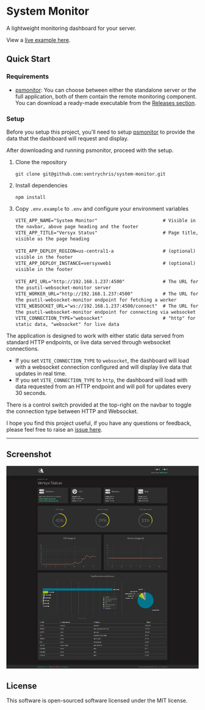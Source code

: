 # System Monitor

A lightweight monitoring dashboard for your server.

View a [live example here](https://status.versyx.net).

## Quick Start

### Requirements

- [psmonitor](https://github.com/sentrychris/psmonitor): You can choose between either the standalone server or the full application, both of them contain the remote monitoring component. You can download a ready-made executable from the [Releases section](https://github.com/sentrychris/psmonitor/releases/tag/v1.2.2.1551).

### Setup

Before you setup this project, you'll need to setup [psmonitor](https://github.com/sentrychris/psutil-websocket-monitor) to provide the data that the dashboard will request and display.

After downloading and running psmonitor, proceed with the setup.

1. Clone the repository

   ```
   git clone git@github.com:sentrychris/system-monitor.git
   ```

2. Install dependencies

   ```
   npm install
   ```

3. Copy `.env.example` to `.env` and configure your environment variables

   ```
   VITE_APP_NAME="System Monitor"                        # Visible in the navbar, above page heading and the footer
   VITE_APP_TITLE="Versyx Status"                        # Page title, visible as the page heading

   VITE_APP_DEPLOY_REGION=us-central1-a                  # (optional) visible in the footer
   VITE_APP_DEPLOY_INSTANCE=versyxweb1                   # (optional) visible in the footer

   VITE_API_URL="http://192.168.1.237:4500"              # The URL for the psutil-websocket-monitor server
   VITE_WORKER_URL="http://192.168.1.237:4500"           # The URL for the psutil-websocket-monitor endpoint for fetching a worker
   VITE_WEBSOCKET_URL="ws://192.168.1.237:4500/connect"  # The URL for the psutil-websocket-monitor endpoint for connecting via websocket
   VITE_CONNECTION_TYPE="websocket"                      # "http" for static data, "websocket" for live data
   ```

The application is designed to work with either static data served from standard HTTP endpoints, or live data served through websocket connections.

- If you set `VITE_CONNECTION_TYPE` to `websocket`, the dashboard will load with a websocket connection configured and will display live data that updates in real time.
- If you set `VITE_CONNECTION_TYPE` to `http`, the dashboard will load with data requested from an HTTP endpoint and will poll for updates every 30 seconds.

There is a control switch provided at the top-right on the navbar to toggle the connection type between HTTP and Websocket.

I hope you find this project useful, if you have any questions or feedback, please feel free to raise an [issue here](https://github.com/sentrychris/system-monitor/issues).

---

## Screenshot

![image](./screenshot.png)

## License

This software is open-sourced software licensed under the MIT license.
